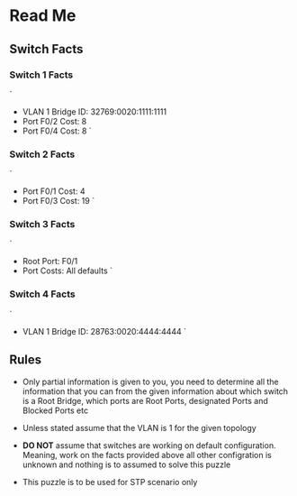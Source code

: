 # Read Me

## Switch Facts 

### Switch 1 Facts

`
- VLAN 1 Bridge ID: 32769:0020:1111:1111
- Port F0/2 Cost: 8
- Port F0/4 Cost: 8
`

### Switch 2 Facts 

`
- Port F0/1 Cost: 4
- Port F0/3 Cost: 19
`

### Switch 3 Facts 

`
- Root Port: F0/1
- Port Costs: All defaults
`

### Switch 4 Facts 

`
- VLAN 1 Bridge ID: 28763:0020:4444:4444
`

## Rules

- Only partial information is given to you, you need to determine all the information that you can from the given information about which switch is a Root Bridge, which ports are Root Ports, designated Ports and Blocked Ports etc 

- Unless stated assume that the VLAN is 1 for the given topology 

- <b>DO NOT</b> assume that switches are working on default configuration. Meaning, work on the facts provided above all other configration is unknown and nothing is to assumed to solve this puzzle

- This puzzle is to be used for STP scenario only
